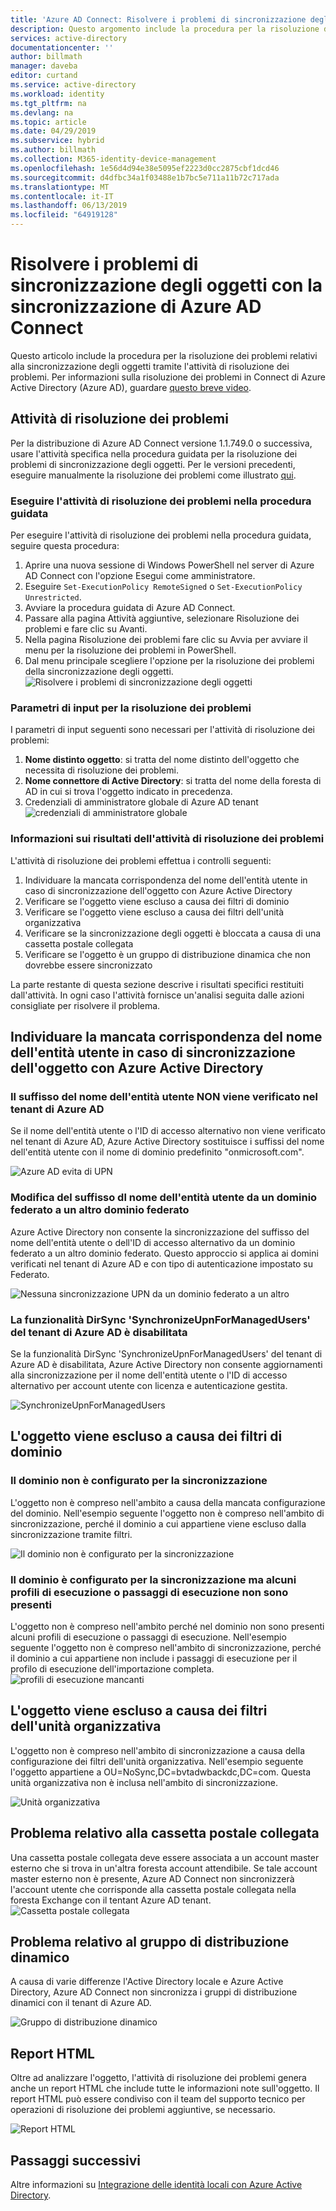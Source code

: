 ```yaml
---
title: 'Azure AD Connect: Risolvere i problemi di sincronizzazione degli oggetti | Microsoft Docs'
description: Questo argomento include la procedura per la risoluzione dei problemi relativi alla sincronizzazione degli oggetti tramite l'attività di risoluzione dei problemi.
services: active-directory
documentationcenter: ''
author: billmath
manager: daveba
editor: curtand
ms.service: active-directory
ms.workload: identity
ms.tgt_pltfrm: na
ms.devlang: na
ms.topic: article
ms.date: 04/29/2019
ms.subservice: hybrid
ms.author: billmath
ms.collection: M365-identity-device-management
ms.openlocfilehash: 1e56d4d94e38e5095ef2223d0cc2875cbf1dcd46
ms.sourcegitcommit: d4dfbc34a1f03488e1b7bc5e711a11b72c717ada
ms.translationtype: MT
ms.contentlocale: it-IT
ms.lasthandoff: 06/13/2019
ms.locfileid: "64919128"
---
```

# <a name="troubleshoot-object-synchronization-with-azure-ad-connect-sync"></a>Risolvere i problemi di sincronizzazione degli oggetti con la sincronizzazione di Azure AD Connect
Questo articolo include la procedura per la risoluzione dei problemi relativi alla sincronizzazione degli oggetti tramite l'attività di risoluzione dei problemi. Per informazioni sulla risoluzione dei problemi in Connect di Azure Active Directory (Azure AD), guardare [questo breve video](https://aka.ms/AADCTSVideo).

## <a name="troubleshooting-task"></a>Attività di risoluzione dei problemi
Per la distribuzione di Azure AD Connect versione 1.1.749.0 o successiva, usare l'attività specifica nella procedura guidata per la risoluzione dei problemi di sincronizzazione degli oggetti. Per le versioni precedenti, eseguire manualmente la risoluzione dei problemi come illustrato [qui](tshoot-connect-object-not-syncing.md).

### <a name="run-the-troubleshooting-task-in-the-wizard"></a>Eseguire l'attività di risoluzione dei problemi nella procedura guidata
Per eseguire l'attività di risoluzione dei problemi nella procedura guidata, seguire questa procedura:

1.  Aprire una nuova sessione di Windows PowerShell nel server di Azure AD Connect con l'opzione Esegui come amministratore.
2.  Eseguire `Set-ExecutionPolicy RemoteSigned` o `Set-ExecutionPolicy Unrestricted`.
3.  Avviare la procedura guidata di Azure AD Connect.
4.  Passare alla pagina Attività aggiuntive, selezionare Risoluzione dei problemi e fare clic su Avanti.
5.  Nella pagina Risoluzione dei problemi fare clic su Avvia per avviare il menu per la risoluzione dei problemi in PowerShell.
6.  Dal menu principale scegliere l'opzione per la risoluzione dei problemi della sincronizzazione degli oggetti.
![Risolvere i problemi di sincronizzazione degli oggetti](media/tshoot-connect-objectsync/objsynch11.png)

### <a name="troubleshooting-input-parameters"></a>Parametri di input per la risoluzione dei problemi
I parametri di input seguenti sono necessari per l'attività di risoluzione dei problemi:
1.  **Nome distinto oggetto**: si tratta del nome distinto dell'oggetto che necessita di risoluzione dei problemi.
2.  **Nome connettore di Active Directory**: si tratta del nome della foresta di AD in cui si trova l'oggetto indicato in precedenza.
3.  Credenziali di amministratore globale di Azure AD tenant ![credenziali di amministratore globale](media/tshoot-connect-objectsync/objsynch1.png)

### <a name="understand-the-results-of-the-troubleshooting-task"></a>Informazioni sui risultati dell'attività di risoluzione dei problemi
L'attività di risoluzione dei problemi effettua i controlli seguenti:

1.  Individuare la mancata corrispondenza del nome dell'entità utente in caso di sincronizzazione dell'oggetto con Azure Active Directory
2.  Verificare se l'oggetto viene escluso a causa dei filtri di dominio
3.  Verificare se l'oggetto viene escluso a causa dei filtri dell'unità organizzativa
4.  Verificare se la sincronizzazione degli oggetti è bloccata a causa di una cassetta postale collegata
5. Verificare se l'oggetto è un gruppo di distribuzione dinamica che non dovrebbe essere sincronizzato

La parte restante di questa sezione descrive i risultati specifici restituiti dall'attività. In ogni caso l'attività fornisce un'analisi seguita dalle azioni consigliate per risolvere il problema.

## <a name="detect-upn-mismatch-if-object-is-synced-to-azure-active-directory"></a>Individuare la mancata corrispondenza del nome dell'entità utente in caso di sincronizzazione dell'oggetto con Azure Active Directory
### <a name="upn-suffix-is-not-verified-with-azure-ad-tenant"></a>Il suffisso del nome dell'entità utente NON viene verificato nel tenant di Azure AD
Se il nome dell'entità utente o l'ID di accesso alternativo non viene verificato nel tenant di Azure AD, Azure Active Directory sostituisce i suffissi del nome dell'entità utente con il nome di dominio predefinito "onmicrosoft.com".

![Azure AD evita di UPN](media/tshoot-connect-objectsync/objsynch2.png)

### <a name="changing-upn-suffix-from-one-federated-domain-to-another-federated-domain"></a>Modifica del suffisso dl nome dell'entità utente da un dominio federato a un altro dominio federato
Azure Active Directory non consente la sincronizzazione del suffisso del nome dell'entità utente o dell'ID di accesso alternativo da un dominio federato a un altro dominio federato. Questo approccio si applica ai domini verificati nel tenant di Azure AD e con tipo di autenticazione impostato su Federato.

![Nessuna sincronizzazione UPN da un dominio federato a un altro](media/tshoot-connect-objectsync/objsynch3.png) 

### <a name="azure-ad-tenant-dirsync-feature-synchronizeupnformanagedusers-is-disabled"></a>La funzionalità DirSync 'SynchronizeUpnForManagedUsers' del tenant di Azure AD è disabilitata
Se la funzionalità DirSync 'SynchronizeUpnForManagedUsers' del tenant di Azure AD è disabilitata, Azure Active Directory non consente aggiornamenti alla sincronizzazione per il nome dell'entità utente o l'ID di accesso alternativo per account utente con licenza e autenticazione gestita.

![SynchronizeUpnForManagedUsers](media/tshoot-connect-objectsync/objsynch4.png)

## <a name="object-is-filtered-due-to-domain-filtering"></a>L'oggetto viene escluso a causa dei filtri di dominio
### <a name="domain-is-not-configured-to-sync"></a>Il dominio non è configurato per la sincronizzazione
L'oggetto non è compreso nell'ambito a causa della mancata configurazione del dominio. Nell'esempio seguente l'oggetto non è compreso nell'ambito di sincronizzazione, perché il dominio a cui appartiene viene escluso dalla sincronizzazione tramite filtri.

![Il dominio non è configurato per la sincronizzazione](media/tshoot-connect-objectsync/objsynch5.png)

### <a name="domain-is-configured-to-sync-but-is-missing-run-profilesrun-steps"></a>Il dominio è configurato per la sincronizzazione ma alcuni profili di esecuzione o passaggi di esecuzione non sono presenti
L'oggetto non è compreso nell'ambito perché nel dominio non sono presenti alcuni profili di esecuzione o passaggi di esecuzione. Nell'esempio seguente l'oggetto non è compreso nell'ambito di sincronizzazione, perché il dominio a cui appartiene non include i passaggi di esecuzione per il profilo di esecuzione dell'importazione completa.
![profili di esecuzione mancanti](media/tshoot-connect-objectsync/objsynch6.png)

## <a name="object-is-filtered-due-to-ou-filtering"></a>L'oggetto viene escluso a causa dei filtri dell'unità organizzativa
L'oggetto non è compreso nell'ambito di sincronizzazione a causa della configurazione dei filtri dell'unità organizzativa. Nell'esempio seguente l'oggetto appartiene a OU=NoSync,DC=bvtadwbackdc,DC=com.  Questa unità organizzativa non è inclusa nell'ambito di sincronizzazione.</br>

![Unità organizzativa](./media/tshoot-connect-objectsync/objsynch7.png)

## <a name="linked-mailbox-issue"></a>Problema relativo alla cassetta postale collegata
Una cassetta postale collegata deve essere associata a un account master esterno che si trova in un'altra foresta account attendibile. Se tale account master esterno non è presente, Azure AD Connect non sincronizzerà l'account utente che corrisponde alla cassetta postale collegata nella foresta Exchange con il tentant Azure AD tenant.</br>
![Cassetta postale collegata](./media/tshoot-connect-objectsync/objsynch12.png)

## <a name="dynamic-distribution-group-issue"></a>Problema relativo al gruppo di distribuzione dinamico
A causa di varie differenze l'Active Directory locale e Azure Active Directory, Azure AD Connect non sincronizza i gruppi di distribuzione dinamici con il tenant di Azure AD.

![Gruppo di distribuzione dinamico](./media/tshoot-connect-objectsync/objsynch13.png)

## <a name="html-report"></a>Report HTML
Oltre ad analizzare l'oggetto, l'attività di risoluzione dei problemi genera anche un report HTML che include tutte le informazioni note sull'oggetto. Il report HTML può essere condiviso con il team del supporto tecnico per operazioni di risoluzione dei problemi aggiuntive, se necessario.

![Report HTML](media/tshoot-connect-objectsync/objsynch8.png)

## <a name="next-steps"></a>Passaggi successivi
Altre informazioni su [Integrazione delle identità locali con Azure Active Directory](whatis-hybrid-identity.md).
